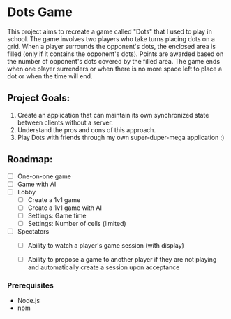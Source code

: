 # Dots Game


This project aims to recreate a game called "Dots" that I used to play in school. The game involves two players who take turns placing dots on a grid. When a player surrounds the opponent's dots, the enclosed area is filled (only if it contains the opponent's dots). Points are awarded based on the number of opponent's dots covered by the filled area. The game ends when one player surrenders or when there is no more space left to place a dot or when the time will end.


## Project Goals:
1. Create an application that can maintain its own synchronized state between clients without a server.
2. Understand the pros and cons of this approach.
3. Play Dots with friends through my own super-duper-mega application :)


## Roadmap:
- [ ] One-on-one game
- [ ] Game with AI
- [ ] Lobby
  - [ ] Create a 1v1 game
  - [ ] Create a 1v1 game with AI
  - [ ] Settings: Game time
  - [ ] Settings: Number of cells (limited)
- [ ] Spectators
  - [ ] Ability to watch a player's game session (with display)
  - [ ] Ability to propose a game to another player if they are not playing and automatically create a session upon acceptance


### Prerequisites
- Node.js
- npm